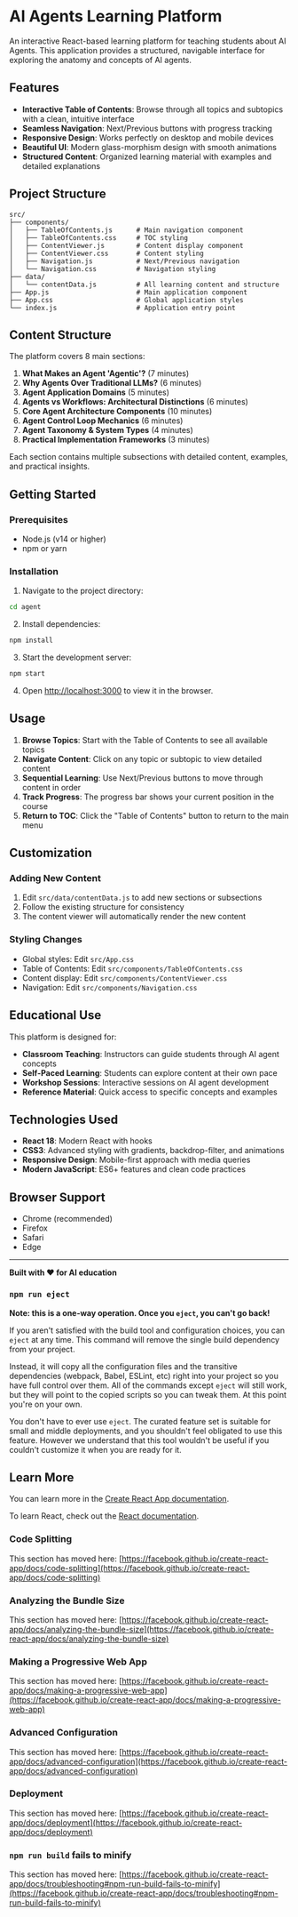 # AI Agents Learning Platform

An interactive React-based learning platform for teaching students about AI Agents. This application provides a structured, navigable interface for exploring the anatomy and concepts of AI agents.

## Features

- **Interactive Table of Contents**: Browse through all topics and subtopics with a clean, intuitive interface
- **Seamless Navigation**: Next/Previous buttons with progress tracking
- **Responsive Design**: Works perfectly on desktop and mobile devices
- **Beautiful UI**: Modern glass-morphism design with smooth animations
- **Structured Content**: Organized learning material with examples and detailed explanations

## Project Structure

```
src/
├── components/
│   ├── TableOfContents.js      # Main navigation component
│   ├── TableOfContents.css     # TOC styling
│   ├── ContentViewer.js        # Content display component
│   ├── ContentViewer.css       # Content styling
│   ├── Navigation.js           # Next/Previous navigation
│   └── Navigation.css          # Navigation styling
├── data/
│   └── contentData.js          # All learning content and structure
├── App.js                      # Main application component
├── App.css                     # Global application styles
└── index.js                    # Application entry point
```

## Content Structure

The platform covers 8 main sections:

1. **What Makes an Agent 'Agentic'?** (7 minutes)
2. **Why Agents Over Traditional LLMs?** (6 minutes)
3. **Agent Application Domains** (5 minutes)
4. **Agents vs Workflows: Architectural Distinctions** (6 minutes)
5. **Core Agent Architecture Components** (10 minutes)
6. **Agent Control Loop Mechanics** (6 minutes)
7. **Agent Taxonomy & System Types** (4 minutes)
8. **Practical Implementation Frameworks** (3 minutes)

Each section contains multiple subsections with detailed content, examples, and practical insights.

## Getting Started

### Prerequisites
- Node.js (v14 or higher)
- npm or yarn

### Installation

1. Navigate to the project directory:
```bash
cd agent
```

2. Install dependencies:
```bash
npm install
```

3. Start the development server:
```bash
npm start
```

4. Open [http://localhost:3000](http://localhost:3000) to view it in the browser.

## Usage

1. **Browse Topics**: Start with the Table of Contents to see all available topics
2. **Navigate Content**: Click on any topic or subtopic to view detailed content
3. **Sequential Learning**: Use Next/Previous buttons to move through content in order
4. **Track Progress**: The progress bar shows your current position in the course
5. **Return to TOC**: Click the "Table of Contents" button to return to the main menu

## Customization

### Adding New Content

1. Edit `src/data/contentData.js` to add new sections or subsections
2. Follow the existing structure for consistency
3. The content viewer will automatically render the new content

### Styling Changes

- Global styles: Edit `src/App.css`
- Table of Contents: Edit `src/components/TableOfContents.css`
- Content display: Edit `src/components/ContentViewer.css`
- Navigation: Edit `src/components/Navigation.css`

## Educational Use

This platform is designed for:

- **Classroom Teaching**: Instructors can guide students through AI agent concepts
- **Self-Paced Learning**: Students can explore content at their own pace
- **Workshop Sessions**: Interactive sessions on AI agent development
- **Reference Material**: Quick access to specific concepts and examples

## Technologies Used

- **React 18**: Modern React with hooks
- **CSS3**: Advanced styling with gradients, backdrop-filter, and animations
- **Responsive Design**: Mobile-first approach with media queries
- **Modern JavaScript**: ES6+ features and clean code practices

## Browser Support

- Chrome (recommended)
- Firefox
- Safari
- Edge

---

**Built with ❤️ for AI education**

### `npm run eject`

**Note: this is a one-way operation. Once you `eject`, you can't go back!**

If you aren't satisfied with the build tool and configuration choices, you can `eject` at any time. This command will remove the single build dependency from your project.

Instead, it will copy all the configuration files and the transitive dependencies (webpack, Babel, ESLint, etc) right into your project so you have full control over them. All of the commands except `eject` will still work, but they will point to the copied scripts so you can tweak them. At this point you're on your own.

You don't have to ever use `eject`. The curated feature set is suitable for small and middle deployments, and you shouldn't feel obligated to use this feature. However we understand that this tool wouldn't be useful if you couldn't customize it when you are ready for it.

## Learn More

You can learn more in the [Create React App documentation](https://facebook.github.io/create-react-app/docs/getting-started).

To learn React, check out the [React documentation](https://reactjs.org/).

### Code Splitting

This section has moved here: [https://facebook.github.io/create-react-app/docs/code-splitting](https://facebook.github.io/create-react-app/docs/code-splitting)

### Analyzing the Bundle Size

This section has moved here: [https://facebook.github.io/create-react-app/docs/analyzing-the-bundle-size](https://facebook.github.io/create-react-app/docs/analyzing-the-bundle-size)

### Making a Progressive Web App

This section has moved here: [https://facebook.github.io/create-react-app/docs/making-a-progressive-web-app](https://facebook.github.io/create-react-app/docs/making-a-progressive-web-app)

### Advanced Configuration

This section has moved here: [https://facebook.github.io/create-react-app/docs/advanced-configuration](https://facebook.github.io/create-react-app/docs/advanced-configuration)

### Deployment

This section has moved here: [https://facebook.github.io/create-react-app/docs/deployment](https://facebook.github.io/create-react-app/docs/deployment)

### `npm run build` fails to minify

This section has moved here: [https://facebook.github.io/create-react-app/docs/troubleshooting#npm-run-build-fails-to-minify](https://facebook.github.io/create-react-app/docs/troubleshooting#npm-run-build-fails-to-minify)
